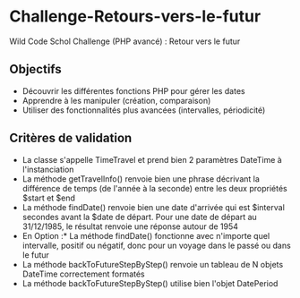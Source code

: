 # Challenge-Retours-vers-le-futur
Wild Code Schol Challenge (PHP avancé) : Retour vers le futur

## Objectifs

- Découvrir les différentes fonctions PHP pour gérer les dates  &nbsp;
- Apprendre à les manipuler (création, comparaison)  &nbsp;
- Utiliser des fonctionnalités plus avancées (intervalles, périodicité)  &nbsp;

## Critères de validation

- La classe s'appelle TimeTravel et prend bien 2 paramètres DateTime à l'instanciation  &nbsp;  
- La méthode getTravelInfo() renvoie bien une phrase décrivant la différence de temps (de l'année à la seconde) entre les deux propriétés $start et $end  &nbsp;
- La méthode findDate() renvoie bien une date d'arrivée qui est $interval secondes avant la $date de départ. Pour une date de départ au 31/12/1985, le résultat renvoie une réponse autour de 1954  &nbsp;
- En Option :* La méthode findDate() fonctionne avec n'importe quel intervalle, positif ou négatif, donc pour un voyage dans le passé ou dans le futur  &nbsp;
- La méthode backToFutureStepByStep() renvoie un tableau de N objets DateTime correctement formatés  &nbsp;
- La méthode backToFutureStepByStep() utilise bien l'objet DatePeriod

